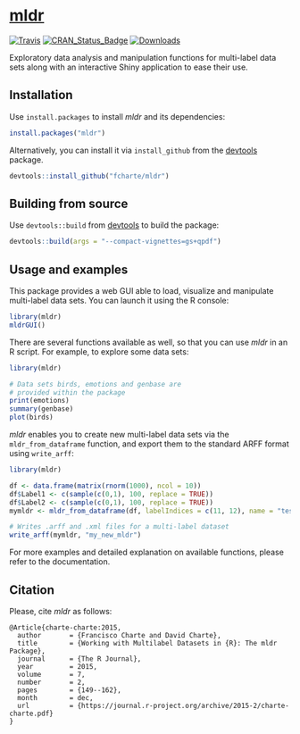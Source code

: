 [mldr](https://fcharte.github.io/mldr)
====

[![Travis](https://img.shields.io/travis/fcharte/mldr/master.svg)](https://travis-ci.org/fcharte/mldr/)
[![CRAN_Status_Badge](http://www.r-pkg.org/badges/version/mldr)](https://cran.r-project.org/package=mldr)
[![Downloads](http://cranlogs.r-pkg.org/badges/mldr)](https://cran.r-project.org/package=mldr)

Exploratory data analysis and manipulation functions for multi-label data sets along
with an interactive Shiny application to ease their use.

## Installation

Use `install.packages` to install *mldr* and its dependencies:

```R
install.packages("mldr")
```

Alternatively, you can install it via `install_github` from the
[devtools](https://github.com/hadley/devtools) package.

```R
devtools::install_github("fcharte/mldr")
```

## Building from source

Use `devtools::build` from [devtools](https://github.com/hadley/devtools)
to build the package:

```R
devtools::build(args = "--compact-vignettes=gs+qpdf")
```

## Usage and examples

This package provides a web GUI able to load, visualize and manipulate
multi-label data sets. You can launch it using the R console:

```R
library(mldr)
mldrGUI()
```

There are several functions available as well, so that you can
use *mldr* in an R script. For example, to explore some data sets:

```R
library(mldr)

# Data sets birds, emotions and genbase are
# provided within the package
print(emotions)
summary(genbase)
plot(birds)
```

*mldr* enables you to create new multi-label data sets via the
`mldr_from_dataframe` function, and export them to the standard
ARFF format using `write_arff`:

```R
library(mldr)

df <- data.frame(matrix(rnorm(1000), ncol = 10))
df$Label1 <- c(sample(c(0,1), 100, replace = TRUE))
df$Label2 <- c(sample(c(0,1), 100, replace = TRUE))
mymldr <- mldr_from_dataframe(df, labelIndices = c(11, 12), name = "testMLDR")

# Writes .arff and .xml files for a multi-label dataset
write_arff(mymldr, "my_new_mldr")
```

For more examples and detailed explanation on available functions,
please refer to the documentation.

## Citation

Please, cite *mldr* as follows:

```
@Article{charte-charte:2015,
  author       = {Francisco Charte and David Charte}, 
  title        = {Working with Multilabel Datasets in {R}: The mldr Package}, 
  journal      = {The R Journal},
  year         = 2015,
  volume       = 7,
  number       = 2,
  pages        = {149--162},
  month        = dec,
  url          = {https://journal.r-project.org/archive/2015-2/charte-charte.pdf}
}
```
